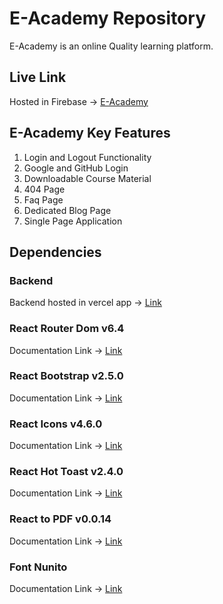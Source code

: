 # E-Academy Repository

E-Academy is an online Quality learning platform.

## Live Link
Hosted in Firebase -> [E-Academy](https://e-academy-ea184.web.app/home)

## E-Academy Key Features

1. Login and Logout Functionality<br />
2. Google and GitHub Login<br />
3. Downloadable Course Material<br />
4. 404 Page<br />
5. Faq Page<br />
5. Dedicated Blog Page<br />
6. Single Page Application<br />

## Dependencies

### Backend
Backend hosted in vercel app -> [Link](https://vercel.com/)

### React Router Dom v6.4 
Documentation Link -> [Link](https://reactrouter.com/en/main/start/overview)

### React Bootstrap v2.5.0
Documentation Link -> [Link](https://react-bootstrap.netlify.app/)

### React Icons v4.6.0
Documentation Link -> [Link](https://react-icons.github.io/react-icons)

### React Hot Toast v2.4.0
Documentation Link -> [Link](https://react-hot-toast.com/)

### React to PDF v0.0.14
Documentation Link -> [Link](https://www.npmjs.com/package/react-to-pdf)

### Font Nunito
Documentation Link -> [Link](https://fonts.google.com/)

